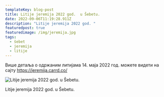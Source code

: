 ```yaml
---
templateKey: blog-post
title: Litije jeremija 2022 god.  u Šebetu.
date: 2022-09-06T11:19:28.911Z
description: "Litije jeremija 2022 god. "
featuredpost: true
featuredimage: /img/jeremija.jpg
tags:
  - šebet
  - jeremija
  - litije
---
```

Више детаља о одржаним литијама 14. маја 2022 год. можете видети на сајту <https://jeremija.carrd.co/>

![Litije jeremija 2022 god.  u Šebetu.](/img/jeremija.jpg "Litije jeremija 2022 god.  u Šebetu.")

Litije jeremija 2022 god.  u Šebetu.

<script async defer crossorigin="anonymous" src="https://connect.facebook.net/sr_RS/sdk.js#xfbml=1&version=v15.0" nonce="kBVKQvGP"></script>

<div class="fb-comments" data-href="https://shebet3.netlify.app" data-width="" data-numposts="5"></div>